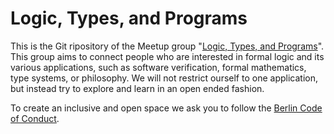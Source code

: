 # Logic, Types, and Programs

This is the Git ripository of the Meetup group "[Logic, Types, and Programs](http://www.meetup.com/Logic-Types-and-Programs/)". This group aims to connect people who are interested in formal logic and its various applications, such as software verification, formal mathematics, type systems, or philosophy. We will not restrict ourself to one application, but instead try to explore and learn in an open ended fashion. 

To create an inclusive and open space we ask you to follow the [Berlin Code of Conduct](http://berlincodeofconduct.org).
